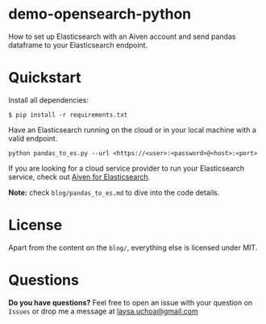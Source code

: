 # demo-opensearch-python
How to set up Elasticsearch with an Aiven account and send pandas dataframe to your Elasticsearch endpoint.

# Quickstart


Install all dependencies:

``` shell
$ pip install -r requirements.txt
```

Have an Elasticsearch running on the cloud or in your local machine with a valid endpoint.

```shell
python pandas_to_es.py --url <https://<user>:<password>@<host>:<port>
```

If you are looking for a cloud service provider to run your Elasticsearch service, check out [Aiven for Elasticsearch](https://help.aiven.io/en/articles/489571-getting-started-with-aiven-for-elasticsearch).

**Note:** check `blog/pandas_to_es.md` to dive into the code details.
# License
Apart from the content on the `blog/`, everything else is licensed under MIT.
# Questions

**Do you have questions?**
Feel free to open an issue with your question on `Issues` or drop me a message at laysa.uchoa@gmail.com
